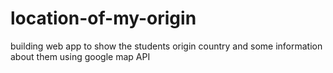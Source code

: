 # location-of-my-origin
building web app to show the students origin country and some information about them using google map API
